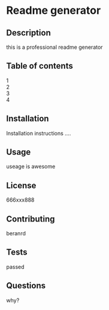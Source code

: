 
# Readme generator
## Description
this is a professional readme generator
## Table of contents
1 <br />2 <br />3 <br />4 <br />
## Installation
Installation instructions .... 

## Usage
useage is awesome

## License
666xxx888

## Contributing
beranrd 

## Tests
passed

## Questions
why? 
